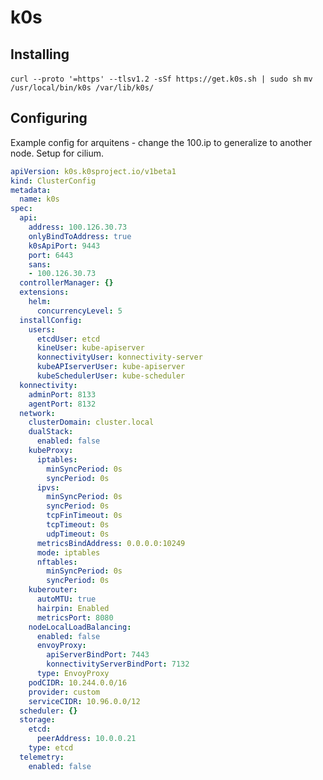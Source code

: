 # k0s

## Installing
`curl --proto '=https' --tlsv1.2 -sSf https://get.k0s.sh | sudo sh`
`mv /usr/local/bin/k0s /var/lib/k0s/`

## Configuring
Example config for arquitens - change the 100.ip to generalize to another node. Setup for cilium.
```yaml
apiVersion: k0s.k0sproject.io/v1beta1
kind: ClusterConfig
metadata:
  name: k0s
spec:
  api:
    address: 100.126.30.73
    onlyBindToAddress: true
    k0sApiPort: 9443
    port: 6443
    sans:
    - 100.126.30.73
  controllerManager: {}
  extensions:
    helm:
      concurrencyLevel: 5
  installConfig:
    users:
      etcdUser: etcd
      kineUser: kube-apiserver
      konnectivityUser: konnectivity-server
      kubeAPIserverUser: kube-apiserver
      kubeSchedulerUser: kube-scheduler
  konnectivity:
    adminPort: 8133
    agentPort: 8132
  network:
    clusterDomain: cluster.local
    dualStack:
      enabled: false
    kubeProxy:
      iptables:
        minSyncPeriod: 0s
        syncPeriod: 0s
      ipvs:
        minSyncPeriod: 0s
        syncPeriod: 0s
        tcpFinTimeout: 0s
        tcpTimeout: 0s
        udpTimeout: 0s
      metricsBindAddress: 0.0.0.0:10249
      mode: iptables
      nftables:
        minSyncPeriod: 0s
        syncPeriod: 0s
    kuberouter:
      autoMTU: true
      hairpin: Enabled
      metricsPort: 8080
    nodeLocalLoadBalancing:
      enabled: false
      envoyProxy:
        apiServerBindPort: 7443
        konnectivityServerBindPort: 7132
      type: EnvoyProxy
    podCIDR: 10.244.0.0/16
    provider: custom
    serviceCIDR: 10.96.0.0/12
  scheduler: {}
  storage:
    etcd:
      peerAddress: 10.0.0.21
    type: etcd
  telemetry:
    enabled: false
```
